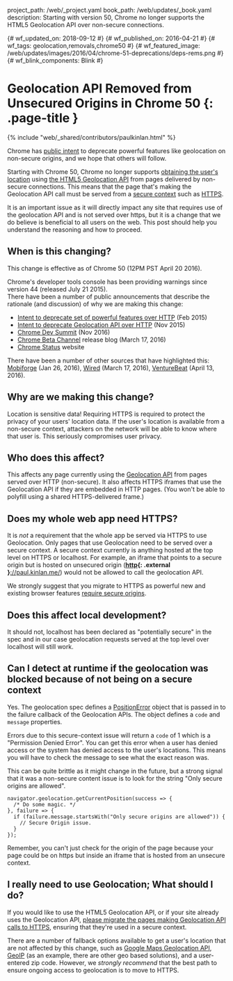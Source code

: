 project_path: /web/_project.yaml
book_path: /web/updates/_book.yaml
description: Starting with version 50, Chrome no longer supports the HTML5 Geolocation API over non-secure connections.

{# wf_updated_on: 2018-09-12 #}
{# wf_published_on: 2016-04-21 #}
{# wf_tags: geolocation,removals,chrome50 #}
{# wf_featured_image: /web/updates/images/2016/04/chrome-51-deprecations/deps-rems.png #}
{# wf_blink_components: Blink #}

# Geolocation API Removed from Unsecured Origins in Chrome 50 {: .page-title }

{% include "web/_shared/contributors/paulkinlan.html" %}



Chrome has [public intent](https://sites.google.com/a/chromium.org/dev/Home/chromium-security/deprecating-powerful-features-on-insecure-origins) 
to deprecate powerful features like geolocation on non-secure origins, and we 
hope that others will follow.

Starting with Chrome 50, Chrome no longer supports [obtaining the user's 
location](/web/fundamentals/native-hardware/user-location/) 
using [the HTML5 Geolocation 
API](https://developer.mozilla.org/en-US/docs/Web/API/Geolocation/Using_geolocation) 
from pages delivered by non-secure connections. This means that the page that's 
making the Geolocation API call must be served from a [secure context](https://w3c.github.io/webappsec-secure-contexts/) such as 
[HTTPS](/web/fundamentals/security/encrypt-in-transit/enable-https). 

It is an important issue as it will directly impact any site that requires use 
of the geolocation API and is not served over https, but it is a change that we do 
believe is beneficial to all users on the web. This post should help you 
understand the reasoning and how to proceed. 

## When is this changing?

This change is effective as of Chrome 50 (12PM PST April 20 2016). 

Chrome's developer tools console has been providing warnings since version 44 
(released July 21 2015).    
There have been a number of public announcements that describe the rationale 
(and discussion) of why we are making this change:

* [Intent to deprecate set of powerful features over HTTP](https://groups.google.com/a/chromium.org/forum/#!msg/blink-dev/2LXKVWYkOus/gT-ZamfwAKsJ) 
   (Feb 2015)
* [Intent to deprecate Geolocation API over HTTP](https://groups.google.com/a/chromium.org/forum/#!topic/blink-dev/ylz0Zoph76A) 
  (Nov 2015)
* [Chrome Dev Summit](https://www.youtube.com/watch?v=iP75a1Y9saY) (Nov 
  2016)
* [Chrome Beta Channel](http://blog.chromium.org/2016/03/chrome-50-beta-push-notification.html) 
  release blog (March 17, 2016)
* [Chrome Status](https://www.chromestatus.com/feature/5636088701911040) website

There have been a number of other sources that have highlighted this: 
[Mobiforge](https://mobiforge.com/news-comment/no-https-then-bye-bye-geolocation-in-chrome-50) (Jan 26, 2016), 
[Wired](http://www.wired.com/2016/03/https-adoption-google-report/) (March 17, 2016), 
[VentureBeat](http://venturebeat.com/2016/04/13/chrome-50-arrives-with-push-notification-improvements-and-declarative-preload/) 
(April 13, 2016).

## Why are we making this change?

Location is sensitive data! Requiring HTTPS is required to protect the privacy 
of your users' location data. If the user's location is available from a 
non-secure context, attackers on the network will be able to know where that 
user is. This seriously compromises user privacy.

## Who does this affect?

This affects any page currently using the [Geolocation 
API](https://developer.mozilla.org/en-US/docs/Web/API/Geolocation/Using_geolocation) 
from pages served over HTTP (non-secure). It also affects HTTPS iframes that use 
the Geolocation API if they are embedded in HTTP pages. (You won't be able to 
polyfill using a shared HTTPS-delivered frame.)

## Does my whole web app need HTTPS?

It is _not_ a requirement that the whole app be served via HTTPS to use 
Geolocation. Only pages that use Geolocation need to be served over a secure 
context.  A secure context currently is anything hosted at the top level on 
HTTPS or localhost. For example, an iframe that points to a secure origin but is 
hosted on unsecured origin (**[http](http://paul.kinlan.me/){: .external }**[://paul.kinlan.me/](http://paul.kinlan.me/)) 
would not be allowed to call the geolocation API.

We strongly suggest that you migrate to HTTPS as powerful new and existing 
browser features [require secure 
origins](https://www.chromium.org/Home/chromium-security/prefer-secure-origins-for-powerful-new-features).

## Does this affect local development?

It should not, localhost has been declared as "potentially secure" in the spec 
and in our case geolocation requests served at the top level over localhost will 
still work.

## Can I detect at runtime if the geolocation was blocked because of not being on a secure context

Yes. The geolocation spec defines a [PositionError](https://dev.w3.org/geo/api/spec-source.html#position_error_interface)
object that is passed in to the failure callback of the Geolocation APIs.  The object
defines a `code` and `message` properties.  

Errors due to this secure-context issue will return a `code` of 1 which is a "Permission Denied Error".
You can get this error when a user has denied access or the system has denied access to the user's 
locations. This means you will have to check the message to see what the exact reason was.

This can be quite brittle as it might change in the future, but a strong signal that it was 
a non-secure content issue is to look for the string "Only secure origins are allowed".


    navigator.geolocation.getCurrentPosition(success => {
      /* Do some magic. */
    }, failure => {
      if (failure.message.startsWith("Only secure origins are allowed")) {
        // Secure Origin issue.
      }
    });
     

Remember, you can't just check for the origin of the page because your page could be on https but inside
an iframe that is hosted from an unsecure context.

## I really need to use Geolocation; What should I do?

If you would like to use the HTML5 Geolocation API, or if your site already uses 
the Geolocation API, [please migrate the pages making Geolocation API calls to 
HTTPS](https://www.chromium.org/Home/chromium-security/education/tls#TOC-TLS-Resources-for-Developers-and-Site-Operators), 
ensuring that they're used in a secure context.

There are a number of fallback options available to get a user's location that 
are not affected by this change, such as [Google Maps Geolocation 
API](/maps/documentation/geolocation/intro#overview), 
[GeoIP](https://www.maxmind.com/en/geoip2-precision-services) (as an example, 
there are other geo based solutions), and a user-entered zip code. However, we 
_strongly recommend_ that the best path to ensure ongoing access to geolocation 
is to move to HTTPS.


